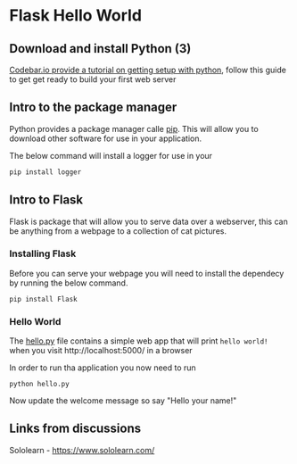 # Flask Hello World

## Download and install Python (3)

[Codebar.io provide a tutorial on getting setup with python](http://tutorials.codebar.io/python/lesson0/tutorial.html), follow this guide to get get ready to build your first web server


## Intro to the package manager

Python provides a package manager calle [pip](https//pypi.org/project/pip/). This will allow you to download other software for use in your application.

The below command will install a logger for use in your

```python
pip install logger
```

## Intro to Flask

Flask is package that will allow you to serve data over a webserver, this can be anything from a webpage to a collection of cat pictures.

### Installing Flask

Before you can serve your webpage you will need to install the dependecy by running the below command.

```
pip install Flask
```

### Hello World

The [hello.py](./hello.py) file contains a simple web app that will print `hello world!` when you visit http://localhost:5000/ in a browser

In order to run tha application you now need to run 

```
python hello.py
```

Now update the welcome message so say "Hello your name!"


## Links from discussions

Sololearn - https://www.sololearn.com/
